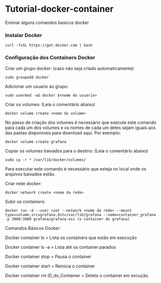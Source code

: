 # Tutorial-docker-container
Ensinar alguns comandos basicos docker
### Instalar Docker
```
curl -fsSL https://get.docker.com | bash
```
### Configuração dos Containers Docker

Criar um grupo docker: (caso não seja criado automaticamente)

```
sudo groupadd docker
```

Adicionar um usuario ao grupo: 

```
sudo usermod -aG docker $<nome do usuario>
```

Criar os volumes: (Leia o comentário abaixo)

```
docker volume create <nome do volume>
```
No passo de criação dos volumes é necessário que execute este comando para cada um dos volumes e os nomes de cada um deles sejam iguais aos das pastas disponiveis para download aqui. Por exemplo: 

```
docker volume create grafana
```

Copiar os volumes baixados para o destino: (Leia o comentário abaixo)

```
sudo cp -r * /var/lib/docker/volumes/
```

Para executar este comando é necessário que esteja no local onde os arquivos baixados estão.

Criar rede docker:

```
docker network create <nome da rede>
```

Subir os containers:

```
docker run -d --user root --network <nome da rede> --mount type=volume,src=grafana,dst=/var/lib/grafana --name=container_grafana -p 3000:3000 grafana/grafana-oss (o container do grafana)
```

Comandos Básicos Docker:

Docker container ls = Lista os containers que estão em execução

Docker container ls -a = Lista até os container parados

Docker container stop = Pausa o container

Docker container start = Reinicia o container

Docker container rm ID_do_Container = Deleta o container em excução.


